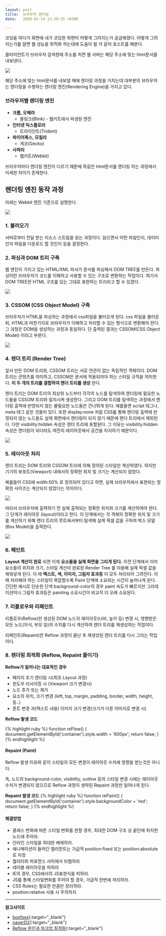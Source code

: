 ```yaml
---
layout: post
title:  브라우저 렌더링
date:   2020-01-14 13:30:35 +0300

---
```


코딩을 하다가 화면에 내가 코딩한 화면이 어떻게 그려지는가 궁금해졌다. 
어떻게 그려지는가를 알면 웹 성능을 최적화 하는데에 도움이 될 거 같아 포스트를 해본다.

클라이언트가 브라우저 검색창에 주소를 치면 웹 서버는 해당 주소에 맞는 html문서를 내보낸다.

![]({{site.baseurl}}/assets/img/posts/render_img0.PNG)

해당 주소에 맞는 html문서를 내보낼 때에 렌더링 과정을 거치는데 대부분의 브라우저는 렌더링을 수행하는 렌더링 엔진(Rendering Engine)을 가지고 있다.

### 브라우저별 렌더링 엔진
- **크롬, 오페라**
  - 블링크(Blink) - 웹키트에서 파생된 엔진
- **인터넷 익스플로러**
  - 트라이던트(Trident)
- **파이어폭스, 모질라**
  - 게코(Gecko)
- **사파리**
  - 웹키트(Webkit)



브라우저마다 렌더링 엔진이 다르기 때문에 똑같은 html문서를 렌더링 하는 과정에서 미세한 차이가 존재한다.

## 렌더링 엔진 동작 과정

아래는 Webkit 엔진 기준으로 설명한다.

![]({{site.baseurl}}/assets/img/posts/render_img2.PNG)

### 1. 불러오기

서버로부터 전달 받는 리소스 스트림을 읽는 과정이다. 읽으면서 어떤 파일인지, 데이터인지 파일을 다운로드 할 것인지 등을 결정한다.

### 2. 파싱과 DOM 트리 구축

웹 엔진이 가지고 있는 HTML/XML 파서가 문서를 파싱해서 DOM TREE를 만든다.
파싱이란 브라우저가 코드를 이해하고 사용할 수 있는 구조로 변환하는 작업이다.
여기서 DOM TREE란 HTML 구조를 있는 그대로 표현하는 트리라고 할 수 있겠다.

![]({{site.baseurl}}/assets/img/posts/render_img3.PNG)

### 3. CSSOM (CSS Object Model) 구축

브라우저가 HTML을 파싱하는 과정에서 css파일을 불러오게 된다. css 파일을 불러온 뒤, HTML과 마찬가지로 브라우저가 이해하고 처리할 수 있는 형식으로 변환해야 한다.
그 과정은 DOM을 생성하는 과정과 동일하다. 단 출력된 결과는 CSSOM(CSS Object Model) 이라고 부른다.

![]({{site.baseurl}}/assets/img/posts/render_img4.PNG)

### 4. 렌더 트리 (Render Tree)

앞서 만든 DOM 트리와, CSSOM 트리는 서로 연관이 없는 독립적인 객체이다. DOM 트리는 콘텐츠를 의미하고, CSSOM은 문서에 적용되어야 하는 스타일 규칙을 의미한다.
__이 두 개의 트리를 결합하여 렌더 트리를 생성__
한다.


렌더 트리는 DOM 트리의 최상위 노드부터 각각의 노드를 탐색하여 렌더링에 필요한 노드들을 CSSOM 트리와 일치시켜 생성한다. 그리고 DOM 트리를 탐색하는 과정에서 렌더링 출력에 반영되지 않는 불필요한 노드들은 건너뛰게 된다. 예를들면 script 태그나, meta 태그 같은 것들이 있다. 또한 display:none 처럼 CSS를 통해 렌더링 출력에 반영되지 않는 노드들도 실제 화면에서 렌더링이 되지 않기 때문에 렌더 트리에서 제외된다. 다만 visibility:hidden 속성은 렌더 트리에 포함된다. 그 이유는 visibility:hidden 속성은 렌더링이 되더라도 여전히 레이아웃에서 공간을 차지하기 때문이다.

![]({{site.baseurl}}/assets/img/posts/render_img5.PNG)

### 5. 레이아웃 처리

렌더 트리는 DOM 트리와 CSSOM 트리에 의해 정의된 스타일만 계산하였다. 하지만 기기의 뷰포트(Viewport) 내에서의 정확한 위치 및 크기는 계산되지 않았다.

예를들어 CSS에 width:50% 로 정의되어 있다고 하면, 실제 브라우저에서 표현되는 정확한 사이즈는 계산되지 않았다는 의미이다.

![]({{site.baseurl}}/assets/img/posts/render_img6.PNG)

따라서 브라우저에 출력하기 전 실제 출력되는 정확한 위치와 크기를 계산하여야 한다. 그 단계가 레이아웃 (layout)이라고 한다. 이 단계에서는 각 객체의 정확한 위치 및 크기를 계산하기 위해 렌더 트리의 루트에서부터 탐색해 실제 픽셀 값을 구하여 박스 모델 (Box Model)을 출력한다.

![]({{site.baseurl}}/assets/img/posts/render_img7.PNG)

### 6. 페인트

__Layout 계산이 완료__
되면 이제 __요소들을 실제 화면을 그리게 된다.__ 이전 단계에서 이미 요소들의 위치와 크기, 스타일 계산이 완료된 Render Tree 를 이용해 실제 픽셀 값을 채워넣게 된다. 이 때 __텍스트, 색, 이미지, 그림자 효과등__
이 모두 처리되어 그려진다. 이 때 처리해야 하는 스타일이 복잡할수록 Paint 단계에 소요되는 시간이 늘어나게 된다. 간단한 예시로 단순한 단색 background-color의 경우 paint 속도가 빠르지만 그라데이션이나 그림자 효과등은 painting 소요시간이 비교적 더 오래 소요된다.

### 7. 리플로우와 리페인트

리플로우(Reflow)란 생성된 DOM 노드의 레이아웃(너비, 높이 등) 변경 시, 영향받은 모든 노드(자식, 부모 등)의 수치를 다시 계산하여 렌더 트리를 재생성하는 작업이다.

리페인트(Repaint)란 Reflow 과정이 끝난 후 재생성된 렌더 트리를 다시 그리는 작업이다.

### 8. 렌더링 최적화 (Reflow, Repaint 줄이기)
**Reflow가 일어나는 대표적인 경우**
- 페이지 초기 렌더링 시(최초 Layout 과정)
- 윈도우 리사이징 시 (Viewport 크기 변경시)
- 노드 추가 또는 제거
- 요소의 위치, 크기 변경 (left, top, margin, padding, border, width, height, 등..)
- 폰트 변경 과(텍스트 내용) 이미지 크기 변경(크기가 다른 이미지로 변경 시)

**Reflow 발생 코드**

{% highlight ruby %}
    function reFlow() { 
        document.getElementById('container').style.width = '600px';
        return false; 
    }
{% endhighlight %}


#### Repaint (Paint)
Reflow 발생 이유와 같이 스타일의 모든 변경이 레이아웃 수치에 영향을 받는것은 아니다. 

즉, 노드의 background-color, visibillty, outline 등의 스타일 변경 시에는 레이아웃 수치가 변경되지 않으므로 Reflow 과정이 생략된 Repaint 과정만 일어나게 된다.

**Repaint 발생 코드**
{% highlight ruby %}
    function rePaint() { 
        document.getElementById('container').style.backgroundColor = 'red'; 
        return false; 
    }
{% endhighlight %}

#### 해결방법
- 클래스 변화에 따른 스타일 변화를 원할 경우, 최대한 DOM 구조 상 끝단에 위치한 노드에 주어라. 
- 인라인 스타일을 최대한 배제하라.
- 애니메이션이 들어간 엘리먼트는 가급적 position:fixed 또는 position:absolute 로 지정
- 퀄리티와 퍼포먼스 사이에서 타협하라
- 테이블 레이아웃을 피하라
- IE의 경우, CSS에서의 JS표현식을 피하라.
- JS를 통해 스타일변화를 주어야 할 경우, 가급적 한번에 처리하라.
- CSS Rules는 필요한 만큼만 정리하라.
- position:relative 사용 시 주의하자


---

**참고사이트**
* [boxfoxs](https://boxfoxs.tistory.com/408){:target="_blank"}
* [naverD2](https://d2.naver.com/helloworld/59361){:target="_blank"}
* [Reflow 원인과 마크업 최적화](https://lists.w3.org/Archives/Public/public-html-ig-ko/2011Sep/att-0031/Reflow_____________________________Tip.pdf){:target="_blank"}